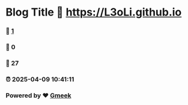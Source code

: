 # Blog Title :link: https://L3oLi.github.io 
### :page_facing_up: [1](https://L3oLi.github.io/tag.html) 
### :speech_balloon: 0 
### :hibiscus: 27 
### :alarm_clock: 2025-04-09 10:41:11 
### Powered by :heart: [Gmeek](https://github.com/Meekdai/Gmeek)
